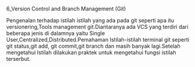 6_Version Control and Branch Management (Git)

Pengenalan terhadap istilah istilah yang ada pada git seperti apa itu versionering,Tools management git.Diantaranya ada VCS yang terdiri dari beberapa jenis di dalamnya yaitu Single User,Centralized,Distributed.Pemahaman Istilah-istilah terminal git seperti git status,git add, git commit,git branch dan masih banyak lagi.Setelah mengetahui Istilah dilakukan praktek untuk mengetahui fungsi istilah terserbut.